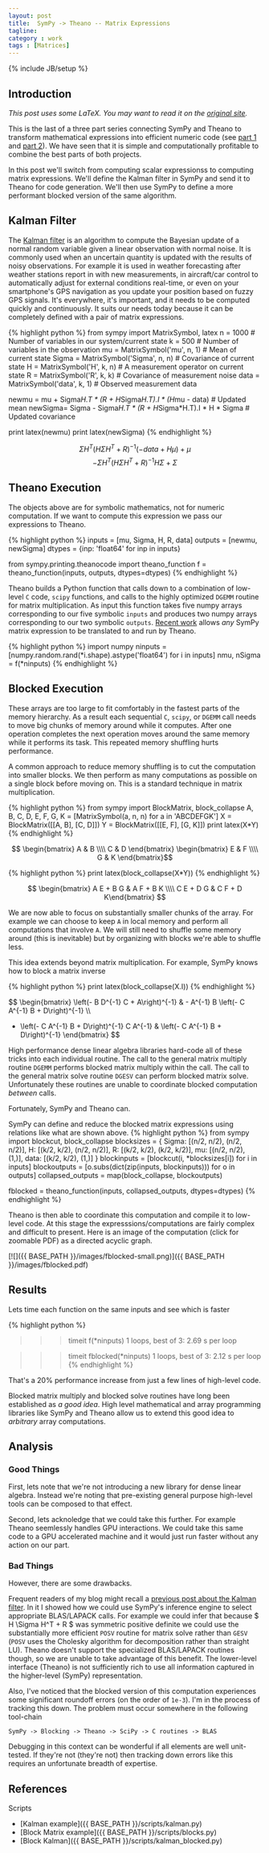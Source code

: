 ```yaml
---
layout: post
title:  SymPy -> Theano -- Matrix Expressions
tagline:  
category : work 
tags : [Matrices]
---
```

{% include JB/setup %}

Introduction
------------

*This post uses some LaTeX.  You may want to read it on the [original site](http://matthewrocklin.com/blog/work/2013/04/05/SymPy-Theano-part-3/).*

This is the last of a three part series connecting SymPy and Theano to transform mathematical expressions into efficient numeric code (see [part 1](http://matthewrocklin.com/blog/work/2013/03/19/SymPy-Theano-part-1/) and [part 2](http://matthewrocklin.com/blog/work/2013/03/28/SymPy-Theano-part-2/)).  We have seen that it is simple and computationally profitable to combine the best parts of both projects.

In this post we'll switch from computing scalar expressionss to computing matrix expressions.  We'll define the Kalman filter in SymPy and send it to Theano for code generation.  We'll then use SymPy to define a more performant blocked version of the same algorithm.


Kalman Filter
-------------

The [Kalman filter](http://en.wikipedia.org/wiki/Kalman_filter) is an algorithm to compute the Bayesian update of a normal random variable given a linear observation with normal noise.  It is commonly used when an uncertain quantity is updated with the results of noisy observations.  For example it is used in weather forecasting after weather stations report in with new measurements, in aircraft/car control to automatically adjust for external conditions real-time, or even on your smartphone's GPS navigation as you update your position based on fuzzy GPS signals.   It's everywhere, it's important, and it needs to be computed quickly and continuously.  It suits our needs today because it can be completely defined with a pair of matrix expressions.

{% highlight python %}
from sympy import MatrixSymbol, latex
n       = 1000                          # Number of variables in our system/current state
k       = 500                           # Number of variables in the observation
mu      = MatrixSymbol('mu', n, 1)      # Mean of current state
Sigma   = MatrixSymbol('Sigma', n, n)   # Covariance of current state
H       = MatrixSymbol('H', k, n)       # A measurement operator on current state
R       = MatrixSymbol('R', k, k)       # Covariance of measurement noise
data    = MatrixSymbol('data', k, 1)    # Observed measurement data

newmu   = mu + Sigma*H.T * (R + H*Sigma*H.T).I * (H*mu - data)      # Updated mean
newSigma= Sigma - Sigma*H.T * (R + H*Sigma*H.T).I * H * Sigma       # Updated covariance

print latex(newmu)
print latex(newSigma)
{% endhighlight %}

$$ \Sigma H^T \left(H \Sigma H^T + R\right)^{-1} \left(-data + H \mu\right) + \mu $$
$$ - \Sigma H^T \left(H \Sigma H^T + R\right)^{-1} H \Sigma + \Sigma $$

Theano Execution
----------------

The objects above are for symbolic mathematics, not for numeric computation.  If we want to compute this expression we pass our expressions to Theano.

{% highlight python %}
inputs = [mu, Sigma, H, R, data]
outputs = [newmu, newSigma]
dtypes = {inp: 'float64' for inp in inputs}

from sympy.printing.theanocode import theano_function
f = theano_function(inputs, outputs, dtypes=dtypes)
{% endhighlight %}

Theano builds a Python function that calls down to a combination of low-level `C` code, `scipy` functions, and calls to the highly optimized `DGEMM` routine for matrix multiplication.  As input this function takes five numpy arrays corresponding to our five symbolic `inputs` and produces two numpy arrays corresponding to our two symbolic `outputs`.  [Recent work](https://github.com/sympy/sympy/pull/1965) allows *any* SymPy matrix expression to be translated to and run by Theano.

{% highlight python %}
import numpy
ninputs = [numpy.random.rand(*i.shape).astype('float64') for i in inputs]
nmu, nSigma = f(*ninputs)
{% endhighlight %}

Blocked Execution
-----------------

These arrays are too large to fit comfortably in the fastest parts of the memory hierarchy.  As a result each sequential `C`, `scipy`, or `DGEMM` call needs to move big chunks of memory around while it computes.  After one operation completes the next operation moves around the same memory while it performs its task.  This repeated memory shuffling hurts performance.

A common approach to reduce memory shuffling is to cut the computation into smaller blocks.  We then perform as many computations as possible on a single block before moving on.  This is a standard technique in matrix multiplication.

{% highlight python %}
from sympy import BlockMatrix, block_collapse
A, B, C, D, E, F, G, K = [MatrixSymbol(a, n, n) for a in 'ABCDEFGK']
X = BlockMatrix([[A, B],
                 [C, D]])
Y = BlockMatrix([[E, F],
                 [G, K]])
print latex(X*Y)
{% endhighlight %}

$$ \begin{bmatrix} A & B \\\\ C & D \end{bmatrix} 
   \begin{bmatrix} E & F \\\\ G & K \end{bmatrix}$$

{% highlight python %}
print latex(block_collapse(X*Y))
{% endhighlight %}

$$ \begin{bmatrix} A E + B G & A F + B K \\\\ 
                   C E + D G & C F + D K\end{bmatrix} $$

We are now able to focus on substantially smaller chunks of the array.  For example we can choose to keep `A` in local memory and perform all computations that involve `A`.  We will still need to shuffle some memory around (this is inevitable) but by organizing with blocks we're able to shuffle less.

This idea extends beyond matrix multiplication.  For example, SymPy knows how to block a matrix inverse

{% highlight python %}
print latex(block_collapse(X.I))
{% endhighlight %}

$$ \begin{bmatrix} 
\left(- B D^{-1} C + A\right)^{-1} & - A^{-1} B \left(- C A^{-1} B + D\right)^{-1} \\\\ 
- \left(- C A^{-1} B + D\right)^{-1} C A^{-1} & \left(- C A^{-1} B + D\right)^{-1}
\end{bmatrix} $$

High performance dense linear algebra libraries hard-code all of these tricks into each individual routine.  The call to the general matrix multiply routine `DGEMM` performs blocked matrix multiply within the call.  The call to the general matrix solve routine `DGESV` can perform blocked matrix solve.  Unfortunately these routines are unable to coordinate blocked computation *between* calls.

Fortunately, SymPy and Theano can.

SymPy can define and reduce the blocked matrix expressions using relations like what are shown above.
{% highlight python %}
from sympy import blockcut, block_collapse
blocksizes = {
        Sigma: [(n/2, n/2), (n/2, n/2)],
        H:     [(k/2, k/2), (n/2, n/2)],
        R:     [(k/2, k/2), (k/2, k/2)],
        mu:    [(n/2, n/2), (1,)],
        data:  [(k/2, k/2), (1,)]
        }
blockinputs = [blockcut(i, *blocksizes[i]) for i in inputs]
blockoutputs = [o.subs(dict(zip(inputs, blockinputs))) for o in outputs]
collapsed_outputs = map(block_collapse, blockoutputs)

fblocked = theano_function(inputs, collapsed_outputs, dtypes=dtypes)
{% endhighlight %}

Theano is then able to coordinate this computation and compile it to low-level code.  At this stage the expresssions/computations are fairly complex and difficult to present.  Here is an image of the computation (click for zoomable PDF) as a directed acyclic graph.

[![]({{ BASE_PATH }}/images/fblocked-small.png)]({{ BASE_PATH }}/images/fblocked.pdf)

Results
-------

Lets time each function on the same inputs and see which is faster

{% highlight python %}
>>> timeit f(*ninputs)
1 loops, best of 3: 2.69 s per loop

>>> timeit fblocked(*ninputs)
1 loops, best of 3: 2.12 s per loop
{% endhighlight %}

That's a 20% performance increase from just a few lines of high-level code.

Blocked matrix multiply and blocked solve routines have long been established as *a good idea*.  High level mathematical and array programming libraries like SymPy and Theano allow us to extend this good idea to *arbitrary* array computations.


Analysis
--------

### Good Things

First, lets note that we're not introducing a new library for dense linear algebra.  Instead we're noting that pre-existing general purpose high-level tools can be composed to that effect.

Second, lets acknoledge that we could take this further.  For example Theano seemlessly handles GPU interactions.  We could take this same code to a GPU accelerated machine and it would just run faster without any action on our part.

### Bad Things

However, there are some drawbacks.

Frequent readers of my blog might recall a [previous post about the Kalman filter](http://matthewrocklin.com/blog/work/2012/11/24/Kalman-Filter/).  In it I showed how we could use SymPy's inference engine to select appropriate BLAS/LAPACK calls.  For example we could infer that because $ H \Sigma H^T + R $ was symmetric positive definite we could use the substantially more efficient `POSV` routine for matrix solve rather than `GESV` (`POSV` uses the Cholesky algorithm for decomposition rather than straight LU).  Theano doesn't support the specialized BLAS/LAPACK routines though, so we are unable to take advantage of this benefit.  The lower-level interface (Theano) is not sufficiently rich to use all information captured in the higher-level (SymPy) representation.

Also, I've noticed that the blocked version of this computation experiences some significant roundoff errors (on the order of `1e-3`).  I'm in the process of tracking this down.  The problem must occur somewhere in the following tool-chain 

    SymPy -> Blocking -> Theano -> SciPy -> C routines -> BLAS

Debugging in this context can be wonderful if all elements are well unit-tested.  If they're not (they're not) then tracking down errors like this requires an unfortunate breadth of expertise.


References
----------

Scripts 

*   [Kalman example]({{ BASE_PATH }}/scripts/kalman.py)
*   [Block Matrix example]({{ BASE_PATH }}/scripts/blocks.py)
*   [Block Kalman]({{ BASE_PATH }}/scripts/kalman_blocked.py)
